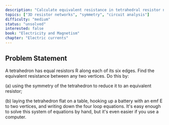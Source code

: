 ```yaml
---
description: "Calculate equivalent resistance in tetrahedral resistor network"
topics: ["3D resistor networks", "symmetry", "circuit analysis"]
difficulty: "medium"
status: "unsolved"
interested: false
book: "Electricity and Magnetism"
chapter: "Electric currents"
---
```


## Problem Statement
A tetrahedron has equal resistors R along each of its six edges. Find the equivalent resistance between any two vertices. Do this by:

(a) using the symmetry of the tetrahedron to reduce it to an equivalent resistor;

(b) laying the tetrahedron flat on a table, hooking up a battery with an emf E to two vertices, and writing down the four loop equations. It's easy enough to solve this system of equations by hand, but it's even easier if you use a computer.
